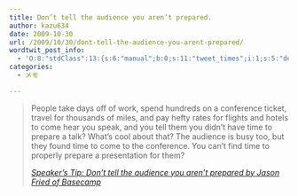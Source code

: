 ```yaml
---
title: Don’t tell the audience you aren’t prepared.
author: kazu634
date: 2009-10-30
url: /2009/10/30/dont-tell-the-audience-you-arent-prepared/
wordtwit_post_info:
  - 'O:8:"stdClass":13:{s:6:"manual";b:0;s:11:"tweet_times";i:1;s:5:"delay";i:0;s:7:"enabled";i:1;s:10:"separation";s:2:"60";s:7:"version";s:3:"3.7";s:14:"tweet_template";b:0;s:6:"status";i:2;s:6:"result";a:0:{}s:13:"tweet_counter";i:2;s:13:"tweet_log_ids";a:1:{i:0;i:4887;}s:9:"hash_tags";a:0:{}s:8:"accounts";a:1:{i:0;s:7:"kazu634";}}'
categories:
  - メモ

---
```

<div class="section">
<blockquote title="Speaker’s Tip: Don’t tell the audience you aren’t prepared by Jason Fried of Basecamp" cite="http://37signals.com/svn/posts/1989-speakers-tip-dont-tell-the-audience-you-arent-prepared">
<p>
      People take days off of work, spend hundreds on a conference ticket, travel for thousands of miles, and pay hefty rates for flights and hotels to come hear you speak, and you tell them you didn’t have time to prepare a talk? What’s cool about that? The audience is busy too, but they found time to come to the conference. You can’t find time to properly prepare a presentation for them?
</p>
    
<p>
<cite><a href="http://37signals.com/svn/posts/1989-speakers-tip-dont-tell-the-audience-you-arent-prepared" onclick="__gaTracker('send', 'event', 'outbound-article', 'http://37signals.com/svn/posts/1989-speakers-tip-dont-tell-the-audience-you-arent-prepared', 'Speaker’s Tip: Don’t tell the audience you aren’t prepared by Jason Fried of Basecamp');" target="_blank">Speaker’s Tip: Don’t tell the audience you aren’t prepared by Jason Fried of Basecamp</a></cite>
</p>
</blockquote>
</div>
